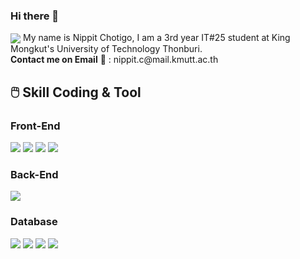 ### Hi there 👋
<img align="center" src="https://i.pinimg.com/originals/dc/c0/ca/dcc0ca0da6439af8c3054bcb04cfd027.jpg">
My name is Nippit Chotigo, I am a 3rd year IT#25 student at King Mongkut's University of Technology Thonburi. <br>
<b>Contact me on Email</b> 📧 : nippit.c@mail.kmutt.ac.th <br>

## 🖱️ Skill Coding & Tool
### Front-End <br>
![](https://img.shields.io/badge/Code-HTML-informational?style=flat&logo=HTML5&logoColor=white&color=f95335) ![](https://img.shields.io/badge/Code-CSS-informational?style=flat&logo=CSS3&logoColor=white&color=f95335) ![](https://img.shields.io/badge/Code-JavaScript-informational?style=flat&logo=javascript&logoColor=white&color=f95335) ![](https://img.shields.io/badge/Code-Vue-informational?style=flat&logo=vue.js&logoColor=white&color=f95335)
### Back-End <br>
![](https://img.shields.io/badge/Code-Java-informational?style=flat&logo=java&logoColor=white&color=f95335)
### Database <br>
![](https://img.shields.io/badge/Code-MySQL-informational?style=flat&logo=MySQL&logoColor=white&color=f95335) ![](https://img.shields.io/badge/Code-Oracle-informational?style=flat&logo=Oracle&logoColor=white&color=f95335) ![](https://img.shields.io/badge/Tool-Oracle_SQL_Developer&Data_Modeler-informational?style=flat&logo=MySQLWorkbench&logoColor=white&color=f95335) ![](https://img.shields.io/badge/Tool-MySQL-Workbench-informational?style=flat&logo=MySQLWorkbench&logoColor=white&color=f95335)

<!--
**Chicky0/Chicky0** is a ✨ _special_ ✨ repository because its `README.md` (this file) appears on your GitHub profile.

Here are some ideas to get you started:

- 🔭 I’m currently working on ...
- 🌱 I’m currently learning ...
- 👯 I’m looking to collaborate on ...
- 🤔 I’m looking for help with ...
- 💬 Ask me about ...
- 📫 How to reach me: ...
- 😄 Pronouns: ...
- ⚡ Fun fact: ...
-->
